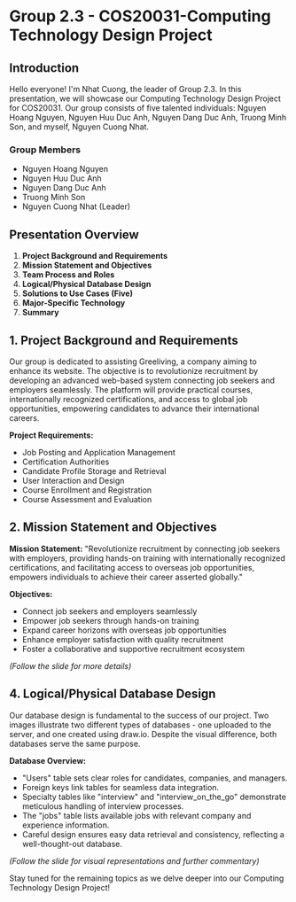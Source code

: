 # Group 2.3 - COS20031-Computing Technology Design Project

## Introduction

Hello everyone! I'm Nhat Cuong, the leader of Group 2.3. In this presentation, we will showcase our Computing Technology Design Project for COS20031. Our group consists of five talented individuals: Nguyen Hoang Nguyen, Nguyen Huu Duc Anh, Nguyen Dang Duc Anh, Truong Minh Son, and myself, Nguyen Cuong Nhat.

### Group Members

- Nguyen Hoang Nguyen
- Nguyen Huu Duc Anh
- Nguyen Dang Duc Anh
- Truong Minh Son
- Nguyen Cuong Nhat (Leader)

## Presentation Overview

1. **Project Background and Requirements**
2. **Mission Statement and Objectives**
3. **Team Process and Roles**
4. **Logical/Physical Database Design**
5. **Solutions to Use Cases (Five)**
6. **Major-Specific Technology**
7. **Summary**

## 1. Project Background and Requirements

Our group is dedicated to assisting Greeliving, a company aiming to enhance its website. The objective is to revolutionize recruitment by developing an advanced web-based system connecting job seekers and employers seamlessly. The platform will provide practical courses, internationally recognized certifications, and access to global job opportunities, empowering candidates to advance their international careers.

**Project Requirements:**

- Job Posting and Application Management
- Certification Authorities
- Candidate Profile Storage and Retrieval
- User Interaction and Design
- Course Enrollment and Registration
- Course Assessment and Evaluation

## 2. Mission Statement and Objectives

**Mission Statement:**
"Revolutionize recruitment by connecting job seekers with employers, providing hands-on training with internationally recognized certifications, and facilitating access to overseas job opportunities, empowers individuals to achieve their career asserted globally."

**Objectives:**

- Connect job seekers and employers seamlessly
- Empower job seekers through hands-on training
- Expand career horizons with overseas job opportunities
- Enhance employer satisfaction with quality recruitment
- Foster a collaborative and supportive recruitment ecosystem

*(Follow the slide for more details)*

## 4. Logical/Physical Database Design

Our database design is fundamental to the success of our project. Two images illustrate two different types of databases - one uploaded to the server, and one created using draw.io. Despite the visual difference, both databases serve the same purpose.

**Database Overview:**

- "Users" table sets clear roles for candidates, companies, and managers.
- Foreign keys link tables for seamless data integration.
- Specialty tables like "interview" and "interview_on_the_go" demonstrate meticulous handling of interview processes.
- The "jobs" table lists available jobs with relevant company and experience information.
- Careful design ensures easy data retrieval and consistency, reflecting a well-thought-out database.

*(Follow the slide for visual representations and further commentary)*

Stay tuned for the remaining topics as we delve deeper into our Computing Technology Design Project!
